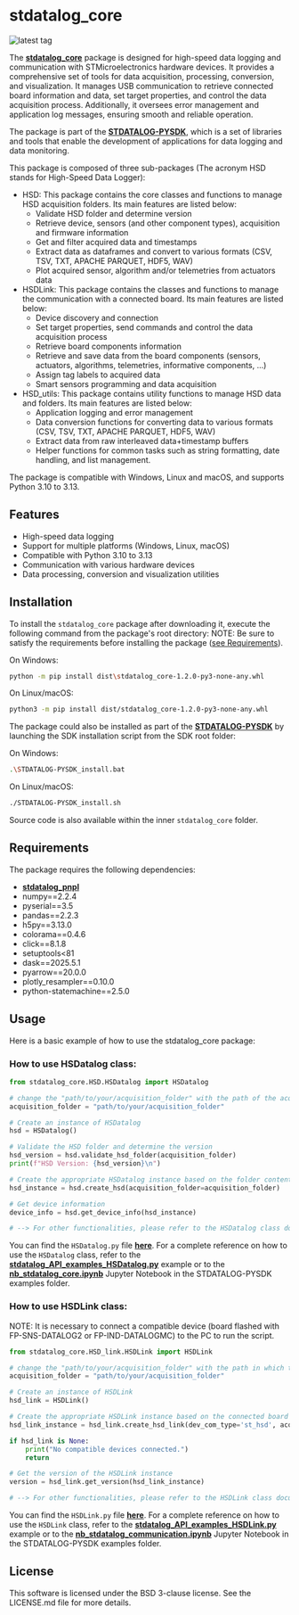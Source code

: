 # stdatalog_core

![latest tag](https://img.shields.io/github/v/tag/STMicroelectronics/stdatalog_core.svg?color=brightgreen)

The **[stdatalog_core](https://github.com/STMicroelectronics/stdatalog_core)** package is designed for high-speed data logging and communication with STMicroelectronics hardware devices. It provides a comprehensive set of tools for data acquisition, processing, conversion, and visualization.
It manages USB communication to retrieve connected board information and data, set target properties, and control the data acquisition process. Additionally, it oversees error management and application log messages, ensuring smooth and reliable operation.

The package is part of the **[STDATALOG-PYSDK](https://github.com/STMicroelectronics/stdatalog-pysdk)**, which is a set of libraries and tools that enable the development of applications for data logging and data monitoring.

This package is composed of three sub-packages (The acronym HSD stands for High-Speed Data Logger):
- HSD: This package contains the core classes and functions to manage HSD acquisition folders. Its main features are listed below:
    - Validate HSD folder and determine version
    - Retrieve device, sensors (and other component types), acquisition and firmware information
    - Get and filter acquired data and timestamps
    - Extract data as dataframes and convert to various formats (CSV, TSV, TXT, APACHE PARQUET, HDF5, WAV)
    - Plot acquired sensor, algorithm and/or telemetries from actuators data
- HSDLink: This package contains the classes and functions to manage the communication with a connected board. Its main features are listed below:
    - Device discovery and connection
    - Set target properties, send commands and control the data acquisition process
    - Retrieve board components information
    - Retrieve and save data from the board components (sensors, actuators, algorithms, telemetries, informative components, ...)
    - Assign tag labels to acquired data
    - Smart sensors programming and data acquisition
- HSD_utils: This package contains utility functions to manage HSD data and folders. Its main features are listed below:
    - Application logging and error management
    - Data conversion functions for converting data to various formats (CSV, TSV, TXT, APACHE PARQUET, HDF5, WAV)
    - Extract data from raw interleaved data+timestamp buffers
    - Helper functions for common tasks such as string formatting, date handling, and list management.

The package is compatible with Windows, Linux and macOS, and supports Python 3.10 to 3.13.

## Features

- High-speed data logging
- Support for multiple platforms (Windows, Linux, macOS)
- Compatible with Python 3.10 to 3.13
- Communication with various hardware devices
- Data processing, conversion and visualization utilities

## Installation

To install the `stdatalog_core` package after downloading it, execute the following command from the package's root directory:
NOTE: Be sure to satisfy the requirements before installing the package ([see Requirements](#requirements)).

On Windows:
```sh
python -m pip install dist\stdatalog_core-1.2.0-py3-none-any.whl
```

On Linux/macOS:
```sh
python3 -m pip install dist/stdatalog_core-1.2.0-py3-none-any.whl
```

The package could also be installed as part of the **[STDATALOG-PYSDK](https://github.com/STMicroelectronics/stdatalog-pysdk)** by launching the SDK installation script from the SDK root folder:

On Windows:
```sh
.\STDATALOG-PYSDK_install.bat
```

On Linux/macOS:
```sh
./STDATALOG-PYSDK_install.sh
```

Source code is also available within the inner `stdatalog_core` folder.

## Requirements
The package requires the following dependencies:

- **[stdatalog_pnpl](https://github.com/STMicroelectronics/stdatalog_pnpl)**
- numpy==2.2.4
- pyserial==3.5
- pandas==2.2.3
- h5py==3.13.0
- colorama==0.4.6
- click==8.1.8
- setuptools<81
- dask==2025.5.1
- pyarrow==20.0.0
- plotly_resampler==0.10.0
- python-statemachine==2.5.0

## Usage
Here is a basic example of how to use the stdatalog_core package:

### How to use HSDatalog class:
```python
from stdatalog_core.HSD.HSDatalog import HSDatalog

# change the "path/to/your/acquisition_folder" with the path of the acquisition folder you want to analyze
acquisition_folder = "path/to/your/acquisition_folder"

# Create an instance of HSDatalog
hsd = HSDatalog()

# Validate the HSD folder and determine the version
hsd_version = hsd.validate_hsd_folder(acquisition_folder)
print(f"HSD Version: {hsd_version}\n")

# Create the appropriate HSDatalog instance based on the folder content
hsd_instance = hsd.create_hsd(acquisition_folder=acquisition_folder)

# Get device information
device_info = hsd.get_device_info(hsd_instance)

# --> For other functionalities, please refer to the HSDatalog class documentation
```
You can find the `HSDatalog.py` file **[here](https://github.com/STMicroelectronics/stdatalog_core/blob/main/stdatalog_core/HSD/HSDatalog.py)**. For a complete reference on how to use the `HSDatalog` class, refer to the **[stdatalog_API_examples_HSDatalog.py](https://github.com/STMicroelectronics/stdatalog_examples/blob/main/function_tests/stdatalog_API_examples_HSDatalog.py)** example or to the **[nb_stdatalog_core.ipynb](https://github.com/STMicroelectronics/stdatalog_examples/blob/main/how-to_notebooks/nb_stdatalog_core.ipynb)** Jupyter Notebook in the STDATALOG-PYSDK examples folder.

### How to use HSDLink class:
NOTE: It is necessary to connect a compatible device (board flashed with FP-SNS-DATALOG2 or FP-IND-DATALOGMC) to the PC to run the script.
```python
from stdatalog_core.HSD_link.HSDLink import HSDLink

# change the "path/to/your/acquisition_folder" with the path in which the acquisition folder will be saved
acquisition_folder = "path/to/your/acquisition_folder"

# Create an instance of HSDLink
hsd_link = HSDLink()

# Create the appropriate HSDLink instance based on the connected board
hsd_link_instance = hsd_link.create_hsd_link(dev_com_type='st_hsd', acquisition_folder=acquisition_folder)

if hsd_link is None:
    print("No compatible devices connected.")
    return

# Get the version of the HSDLink instance
version = hsd_link.get_version(hsd_link_instance)

# --> For other functionalities, please refer to the HSDLink class documentation
```
You can find the `HSDLink.py` file **[here](https://github.com/STMicroelectronics/stdatalog_core/blob/main/stdatalog_core/HSD_link/HSDLink.py)**. For a complete reference on how to use the `HSDLink` class, refer to the **[stdatalog_API_examples_HSDLink.py](https://github.com/STMicroelectronics/stdatalog_examples/blob/main/function_tests/stdatalog_API_examples_HSDLink.py)** example or to the **[nb_stdatalog_communication.ipynb](https://github.com/STMicroelectronics/stdatalog_examples/blob/main/how-to_notebooks/nb_stdatalog_communication.ipynb)** Jupyter Notebook in the STDATALOG-PYSDK examples folder.

## License
This software is licensed under the BSD 3-clause license. See the LICENSE.md file for more details.